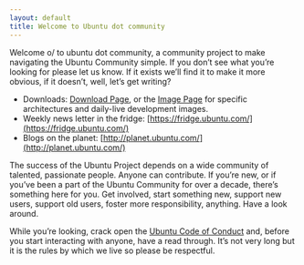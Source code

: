 ```yaml
---
layout: default
title: Welcome to Ubuntu dot community
---
```


Welcome o/ to ubuntu dot community, a community project to make navigating the Ubuntu Community simple. If you don’t see what you’re looking for please let us know. If it exists we’ll find it to make it more obvious, if it doesn’t, well, let’s get writing?

* Downloads: [Download Page](https://www.ubuntu.com/download), or the [Image Page](http://cdimage.ubuntu.com/) for specific architectures and daily-live development images.
* Weekly news letter in the fridge: [https://fridge.ubuntu.com/](https://fridge.ubuntu.com/)
* Blogs on the planet: [http://planet.ubuntu.com/](http://planet.ubuntu.com/)

The success of the Ubuntu Project depends on a wide community of talented, passionate people. Anyone can contribute. If you’re new, or if you’ve been a part of the Ubuntu Community for over a decade, there’s something here for you. Get involved, start something new, support new users, support old users, foster more responsibility, anything. Have a look around.

While you’re looking, crack open the [Ubuntu Code of Conduct](https://www.ubuntu.com/about/about-ubuntu/conduct) and, before you start interacting with anyone, have a read through. It’s not very long but it is the rules by which we live so please be respectful.
